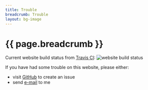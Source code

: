 ```yaml
---
title: Trouble
breadcrumb: Trouble
layout: bg-image
---
```

# {{ page.breadcrumb }}

Current website build status from [Travis CI](https://travis-ci.org): <img src="https://travis-ci.org/dhhepting/dhhepting.github.io.svg?branch=master" alt="website build status" />

If you have had some trouble on this website, please either:

* visit [GitHub](https://github.com/dhhepting/dhhepting.github.io/issues) to create an issue
* send [e-mail](mailto:{{site.email}}) to me
